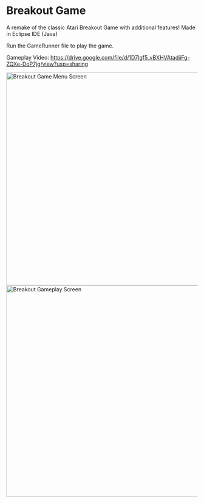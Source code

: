 # Breakout Game
A remake of the classic Atari Breakout Game with additional features! Made in Eclipse IDE (Java)

Run the GameRunner file to play the game.

Gameplay Video: https://drive.google.com/file/d/1D7lgf5_vBXHVAtadjjFg-ZQXe-DoP7jg/view?usp=sharing

<img width="560" alt="Breakout Game Menu Screen" src="https://github.com/user-attachments/assets/25a3c4e8-4646-4166-9b66-4dda0de1590e">

<img width="556" alt="Breakout Gameplay Screen" src="https://github.com/user-attachments/assets/09bebb27-a604-4ef4-a923-bb374c437ff0">
